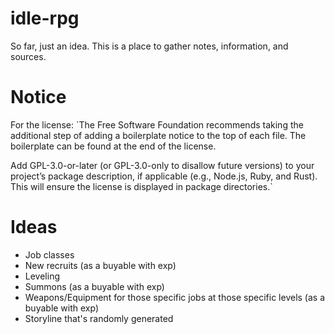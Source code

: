 # idle-rpg

So far, just an idea. This is a place to gather notes, information, and sources.

# Notice

For the license: `The Free Software Foundation recommends taking the additional step of adding a boilerplate notice to the top of each file. The boilerplate can be found at the end of the license.

Add GPL-3.0-or-later (or GPL-3.0-only to disallow future versions) to your project’s package description, if applicable (e.g., Node.js, Ruby, and Rust). This will ensure the license is displayed in package directories.`

# Ideas

- Job classes
- New recruits (as a buyable with exp)
- Leveling
- Summons (as a buyable with exp)
- Weapons/Equipment for those specific jobs at those specific levels  (as a buyable with exp)
- Storyline that's randomly generated
